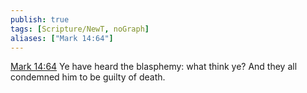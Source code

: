 ```yaml
---
publish: true
tags: [Scripture/NewT, noGraph]
aliases: ["Mark 14:64"]
---
```

[Mark 14:64](https://churchofjesuschrist.org/study/scriptures/nt/mark/14?lang=eng&id=p64#p64) Ye have heard the blasphemy: what think ye? And they all condemned him to be guilty of death.
